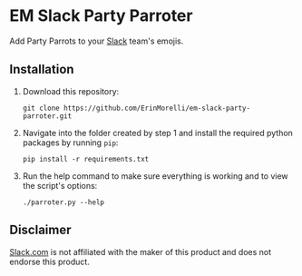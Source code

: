 # EM Slack Party Parroter

Add Party Parrots to your [Slack](#disclaimer) team's emojis.

## Installation

1. Download this repository:

    ```
    git clone https://github.com/ErinMorelli/em-slack-party-parroter.git
    ```

2. Navigate into the folder created by step 1 and install the required python packages by running `pip`:

    ```
    pip install -r requirements.txt
    ```

3. Run the help command to make sure everything is working and to view the script's options:

    ```
    ./parroter.py --help
    ```


## Disclaimer

[Slack.com](https://www.slack.com/) is not affiliated with the maker of this product and does not endorse this product.